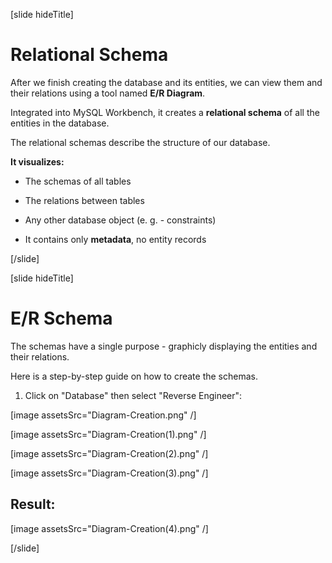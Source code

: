[slide hideTitle]

# Relational Schema

After we finish creating the database and its entities, we can view them and their relations using a tool named **E/R Diagram**.

Integrated into MySQL Workbench, it creates a **relational schema** of all the entities in the database. 

The relational schemas describe the structure of our database.

**It visualizes:**

- The schemas of all tables

- The relations between tables

- Any other database object (e. g. - constraints)

- It contains only **metadata**, no entity records

[/slide]

[slide hideTitle]

# E/R Schema

The schemas have a single purpose -  graphicly displaying the entities and their relations.

Here is a step-by-step guide on how to create the schemas. 

1. Click on "Database" then select "Reverse Engineer":

[image assetsSrc="Diagram-Creation.png" /]

[image assetsSrc="Diagram-Creation(1).png" /]

[image assetsSrc="Diagram-Creation(2).png" /]

[image assetsSrc="Diagram-Creation(3).png" /]

## Result:

[image assetsSrc="Diagram-Creation(4).png" /]

[/slide]

